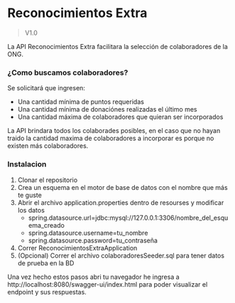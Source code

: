 # Reconocimientos Extra
>V1.0

La API Reconocimientos Extra facilitara la selección de colaboradores de la ONG. 

### ¿Como buscamos colaboradores?
Se solicitará que ingresen:
* Una cantidad mínima de puntos requeridas
* Una cantidad mínima de donaciónes realizadas el último mes
* Una cantidad máxima de colaboradores que quieran ser incorporados

La API brindara todos los colaborades posibles, en el caso que no hayan traido la cantidad maxima de colaboradores a incorporar es porque no existen más colaboradores.


### Instalacion

1. Clonar el repositorio
2. Crea un esquema en el motor de base de datos con el nombre que más te guste
3. Abrir el archivo application.properties dentro de resourses y modificar los datos 
   * spring.datasource.url=jdbc:mysql://127.0.0.1:3306/nombre_del_esquema_creado
   * spring.datasource.username=tu_nombre
   * spring.datasource.password=tu_contraseña
4. Correr ReconocimientosExtraApplication
5. (Opcional) Correr el archivo colaboradoresSeeder.sql para tener datos de prueba en la BD


Una vez hecho estos pasos abri tu navegador he ingresa a http://localhost:8080/swagger-ui/index.html para poder visualizar el endpoint y sus respuestas.




